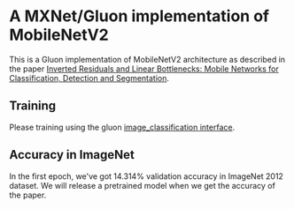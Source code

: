 # A MXNet/Gluon implementation of MobileNetV2

This is a Gluon implementation of MobileNetV2 architecture as described in the paper [Inverted Residuals and Linear Bottlenecks: Mobile Networks for Classification, Detection and Segmentation](https://arxiv.org/pdf/1801.04381).


## Training
Please training using the gluon [image_classification interface](https://github.com/apache/incubator-mxnet/blob/master/example/gluon/image_classification.py). 

## Accuracy in ImageNet
In the first epoch, we've got 14.314% validation accuracy in ImageNet 2012 dataset. We will release a pretrained model when we get the accuracy of the paper.
